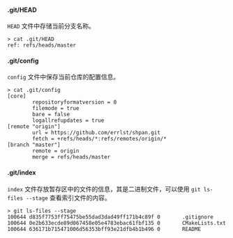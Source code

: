 #### .git/HEAD

`HEAD` 文件中存储当前分支名称。

```shell
> cat .git/HEAD
ref: refs/heads/master
```

#### .git/config

`config` 文件中保存当前仓库的配置信息。

```shell
> cat .git/config
[core]
        repositoryformatversion = 0
        filemode = true
        bare = false
        logallrefupdates = true
[remote "origin"]
        url = https://github.com/errlst/shpan.git
        fetch = +refs/heads/*:refs/remotes/origin/*
[branch "master"]
        remote = origin
        merge = refs/heads/master
```

#### .git/index

`index` 文件存放暂存区中的文件的信息，其是二进制文件，可以使用 `git ls-files --stage` 查看索引文件的内容。

```shell
> git ls-files --stage
100644 d835f7753ff75475be55dad3dad49ff171b4c89f 0       .gitignore
100644 0e2b633ecde89d067458e05e4783ebac61fbf135 0       CMakeLists.txt
100644 636171b715471006d56353bff93e21dfb4b1b496 0       README
```
